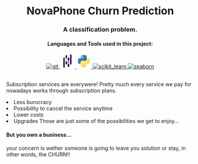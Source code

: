 <h1 align="center">NovaPhone Churn Prediction</h1>
<h3 align="center">A classification problem.</h3>


<h4 align="center">Languages and Tools used in this project:</h4>

<p align="center"> <a href="https://git-scm.com/" target="_blank" rel="noreferrer"> 
  <img src="https://www.vectorlogo.zone/logos/git-scm/git-scm-icon.svg" alt="git" width="40" height="40"/> 
  </a> 
  <a href="https://pandas.pydata.org/" target="_blank" rel="noreferrer"> 
    <img src="https://raw.githubusercontent.com/devicons/devicon/2ae2a900d2f041da66e950e4d48052658d850630/icons/pandas/pandas-original.svg" alt="pandas" width="40" height="40"/> 
  </a> 
  <a href="https://www.python.org" target="_blank" rel="noreferrer"> 
    <img src="https://raw.githubusercontent.com/devicons/devicon/master/icons/python/python-original.svg" alt="python" width="40" height="40"/> 
  </a> 
  <a href="https://scikit-learn.org/" target="_blank" rel="noreferrer"> 
    <img src="https://upload.wikimedia.org/wikipedia/commons/0/05/Scikit_learn_logo_small.svg" alt="scikit_learn" width="40" height="40"/> 
  </a> 
  <a href="https://seaborn.pydata.org/" target="_blank" rel="noreferrer"> 
    <img src="https://seaborn.pydata.org/_images/logo-mark-lightbg.svg" alt="seaborn" width="40" height="40"/> 
  </a> 
</p>

<p>
  <br>
  Subscription services are everywere! Pretty much every service we pay for nowadays works through subscription plans.
  
  <li>Less burocracy
  <li>Possibility to cancel the service anytime
  <li>Lower costs
  <li>Upgrades
  Those are just some of the possibilities we get to enjoy...
  <h4>But you own a business...</h4>
  your concern is wether someone is going to leave you solution or stay, in other words, the CHURN!!
</p>
